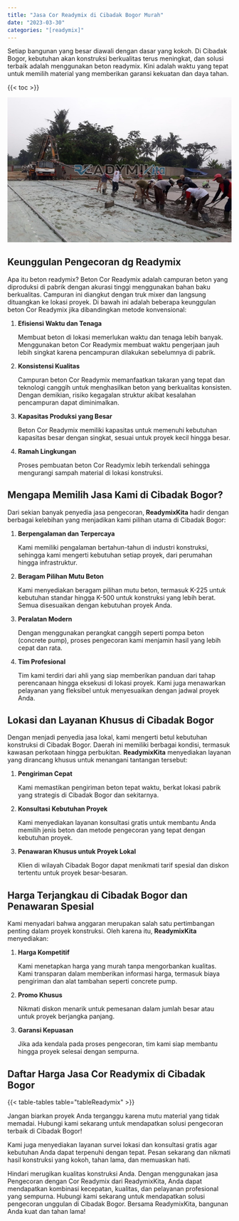```yaml
---
title: "Jasa Cor Readymix di Cibadak Bogor Murah"
date: "2023-03-30"
categories: "[readymix]"
---
```


Setiap bangunan yang besar diawali dengan dasar yang kokoh. Di Cibadak Bogor, kebutuhan akan konstruksi berkualitas terus meningkat, dan solusi terbaik adalah menggunakan beton readymix. Kini adalah waktu yang tepat untuk memilih material yang memberikan garansi kekuatan dan daya tahan.

{{< toc >}}

![Jasa Cor Readymix di Cibadak Bogor Murah](/images/readymix/cor-readymix-02.jpg)

## Keunggulan Pengecoran dg Readymix

Apa itu beton readymix? Beton Cor Readymix adalah campuran beton yang diproduksi di pabrik dengan akurasi tinggi menggunakan bahan baku berkualitas. Campuran ini diangkut dengan truk mixer dan langsung dituangkan ke lokasi proyek. Di bawah ini adalah beberapa keunggulan beton Cor Readymix jika dibandingkan metode konvensional:

1. **Efisiensi Waktu dan Tenaga**

   Membuat beton di lokasi memerlukan waktu dan tenaga lebih banyak. Menggunakan beton Cor Readymix membuat waktu pengerjaan jauh lebih singkat karena pencampuran dilakukan sebelumnya di pabrik.

2. **Konsistensi Kualitas**

   Campuran beton Cor Readymix memanfaatkan takaran yang tepat dan teknologi canggih untuk menghasilkan beton yang berkualitas konsisten. Dengan demikian, risiko kegagalan struktur akibat kesalahan pencampuran dapat diminimalkan.

3. **Kapasitas Produksi yang Besar**

   Beton Cor Readymix memiliki kapasitas untuk memenuhi kebutuhan kapasitas besar dengan singkat, sesuai untuk proyek kecil hingga besar.

4. **Ramah Lingkungan**

   Proses pembuatan beton Cor Readymix lebih terkendali sehingga mengurangi sampah material di lokasi konstruksi.

## Mengapa Memilih Jasa Kami di Cibadak Bogor?

Dari sekian banyak penyedia jasa pengecoran, **ReadymixKita** hadir dengan berbagai kelebihan yang menjadikan kami pilihan utama di Cibadak Bogor:

1. **Berpengalaman dan Terpercaya**

   Kami memiliki pengalaman bertahun-tahun di industri konstruksi, sehingga kami mengerti kebutuhan setiap proyek, dari perumahan hingga infrastruktur.

2. **Beragam Pilihan Mutu Beton**

   Kami menyediakan beragam pilihan mutu beton, termasuk K-225 untuk kebutuhan standar hingga K-500 untuk konstruksi yang lebih berat. Semua disesuaikan dengan kebutuhan proyek Anda.

3. **Peralatan Modern**

   Dengan menggunakan perangkat canggih seperti pompa beton (concrete pump), proses pengecoran kami menjamin hasil yang lebih cepat dan rata.

4. **Tim Profesional**

   Tim kami terdiri dari ahli yang siap memberikan panduan dari tahap perencanaan hingga eksekusi di lokasi proyek. Kami juga menawarkan pelayanan yang fleksibel untuk menyesuaikan dengan jadwal proyek Anda.

## Lokasi dan Layanan Khusus di Cibadak Bogor

Dengan menjadi penyedia jasa lokal, kami mengerti betul kebutuhan konstruksi di Cibadak Bogor. Daerah ini memiliki berbagai kondisi, termasuk kawasan perkotaan hingga perbukitan. **ReadymixKita** menyediakan layanan yang dirancang khusus untuk menangani tantangan tersebut:

1. **Pengiriman Cepat**

   Kami memastikan pengiriman beton tepat waktu, berkat lokasi pabrik yang strategis di Cibadak Bogor dan sekitarnya.

2. **Konsultasi Kebutuhan Proyek**

   Kami menyediakan layanan konsultasi gratis untuk membantu Anda memilih jenis beton dan metode pengecoran yang tepat dengan kebutuhan proyek.

3. **Penawaran Khusus untuk Proyek Lokal**

   Klien di wilayah Cibadak Bogor dapat menikmati tarif spesial dan diskon tertentu untuk proyek besar-besaran.

## Harga Terjangkau di Cibadak Bogor dan Penawaran Spesial

Kami menyadari bahwa anggaran merupakan salah satu pertimbangan penting dalam proyek konstruksi. Oleh karena itu, **ReadymixKita** menyediakan:

1. **Harga Kompetitif**

   Kami menetapkan harga yang murah tanpa mengorbankan kualitas. Kami transparan dalam memberikan informasi harga, termasuk biaya pengiriman dan alat tambahan seperti concrete pump.

2. **Promo Khusus**

   Nikmati diskon menarik untuk pemesanan dalam jumlah besar atau untuk proyek berjangka panjang.

3. **Garansi Kepuasan**

   Jika ada kendala pada proses pengecoran, tim kami siap membantu hingga proyek selesai dengan sempurna.

## Daftar Harga Jasa Cor Readymix di Cibadak Bogor

{{< table-tables table="tableReadymix" >}}

Jangan biarkan proyek Anda terganggu karena mutu material yang tidak memadai. Hubungi kami sekarang untuk mendapatkan solusi pengecoran terbaik di Cibadak Bogor!

Kami juga menyediakan layanan survei lokasi dan konsultasi gratis agar kebutuhan Anda dapat terpenuhi dengan tepat. Pesan sekarang dan nikmati hasil konstruksi yang kokoh, tahan lama, dan memuaskan hati.

Hindari merugikan kualitas konstruksi Anda. Dengan menggunakan jasa Pengecoran dengan Cor Readymix dari ReadymixKita, Anda dapat mendapatkan kombinasi kecepatan, kualitas, dan pelayanan profesional yang sempurna. Hubungi kami sekarang untuk mendapatkan solusi pengecoran unggulan di Cibadak Bogor. Bersama ReadymixKita, bangunan Anda kuat dan tahan lama!